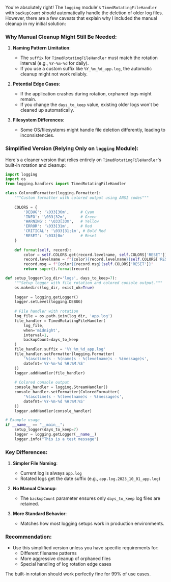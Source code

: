 You're absolutely right! The `logging` module's `TimedRotatingFileHandler` with `backupCount` *should* automatically handle the deletion of older log files. However, there are a few caveats that explain why I included the manual cleanup in my initial solution:

### Why Manual Cleanup Might Still Be Needed:

1. **Naming Pattern Limitation**:
   - The `suffix` for `TimedRotatingFileHandler` must match the rotation interval (e.g., `%Y-%m-%d` for daily).
   - If you use a custom suffix like `%Y_%m_%d_app.log`, the automatic cleanup might not work reliably.

2. **Potential Edge Cases**:
   - If the application crashes during rotation, orphaned logs might remain.
   - If you change the `days_to_keep` value, existing older logs won't be cleaned up automatically.

3. **Filesystem Differences**:
   - Some OS/filesystems might handle file deletion differently, leading to inconsistencies.

### Simplified Version (Relying Only on `logging` Module):

Here's a cleaner version that relies entirely on `TimedRotatingFileHandler`'s built-in rotation and cleanup:

```python
import logging
import os
from logging.handlers import TimedRotatingFileHandler

class ColoredFormatter(logging.Formatter):
    """Custom formatter with colored output using ANSI codes"""
    
    COLORS = {
        'DEBUG': '\033[36m',     # Cyan
        'INFO': '\033[32m',      # Green
        'WARNING': '\033[33m',   # Yellow
        'ERROR': '\033[31m',     # Red
        'CRITICAL': '\033[31;1m', # Bold Red
        'RESET': '\033[0m'       # Reset
    }
    
    def format(self, record):
        color = self.COLORS.get(record.levelname, self.COLORS['RESET'])
        record.levelname = f"{color}{record.levelname}{self.COLORS['RESET']}"
        record.msg = f"{color}{record.msg}{self.COLORS['RESET']}"
        return super().format(record)

def setup_logger(log_dir='logs', days_to_keep=7):
    """Setup logger with file rotation and colored console output."""
    os.makedirs(log_dir, exist_ok=True)
    
    logger = logging.getLogger()
    logger.setLevel(logging.DEBUG)
    
    # File handler with rotation
    log_file = os.path.join(log_dir, 'app.log')
    file_handler = TimedRotatingFileHandler(
        log_file,
        when='midnight',
        interval=1,
        backupCount=days_to_keep
    )
    file_handler.suffix = '%Y_%m_%d_app.log'
    file_handler.setFormatter(logging.Formatter(
        '%(asctime)s - %(name)s - %(levelname)s - %(message)s',
        datefmt='%Y-%m-%d %H:%M:%S'
    ))
    logger.addHandler(file_handler)
    
    # Colored console output
    console_handler = logging.StreamHandler()
    console_handler.setFormatter(ColoredFormatter(
        '%(asctime)s - %(levelname)s - %(message)s',
        datefmt='%Y-%m-%d %H:%M:%S'
    ))
    logger.addHandler(console_handler)

# Example usage
if __name__ == "__main__":
    setup_logger(days_to_keep=7)
    logger = logging.getLogger(__name__)
    logger.info("This is a test message")
```

### Key Differences:

1. **Simpler File Naming**:
   - Current log is always `app.log`
   - Rotated logs get the date suffix (e.g., `app.log.2023_10_01_app.log`)

2. **No Manual Cleanup**:
   - The `backupCount` parameter ensures only `days_to_keep` log files are retained.

3. **More Standard Behavior**:
   - Matches how most logging setups work in production environments.

### Recommendation:

- Use this simplified version unless you have specific requirements for:
  - Different filename patterns
  - More aggressive cleanup of orphaned files
  - Special handling of log rotation edge cases

The built-in rotation should work perfectly fine for 99% of use cases.
